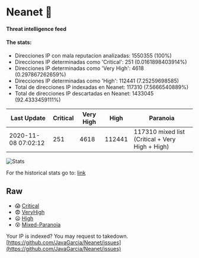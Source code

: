 # Neanet :hocho:
#### Threat intelligence feed
#### The stats:

- Direcciones IP con mala reputacion analizadas: 1550355 (100%)
- Direcciones IP determinadas como 'Critical':  251 (0.0161898403914%)
- Direcciones IP determinadas como 'Very High':  4618 (0.297867262659%)
- Direcciones IP determinadas como 'High':  112441 (7.25259698585)
- Total de direcciones IP indexadas en Neanet:  117310 (7.5666540889%)
- Total de direcciones IP descartadas en Neanet:  1433045 (92.4333459111%)

| Last Update | Critical | Very High | High | Paranoia |
| --- | --- | --- | --- | --- |
| 2020-11-08 07:02:12 | 251 | 4618 | 112441 | 117310 mixed list (Critical + Very High + High)|

![Stats](https://docs.google.com/spreadsheets/d/e/2PACX-1vSnaNMIXVabIpDJjufMlzH7poXnshF3mgd8Is1g9ytUEzVsP5my4Trn8f-xkoLLQ38xpL3HtmUexLo6/pubchart?oid=501124687&format=image)

For the historical stats go to: [link](/stats.csv)
## Raw
- :scream: [Critical](https://raw.githubusercontent.com/JavaGarcia/Neanet/master/blacklists/neanet_critical.txt)
- :fearful: [VeryHigh](https://raw.githubusercontent.com/JavaGarcia/Neanet/master/blacklists/neanet_veryHigh.txtt)
- :frowning: [High](https://raw.githubusercontent.com/JavaGarcia/Neanet/master/blacklists/neanet_high.txt)
- :dizzy_face: [Mixed-Paranoia](https://raw.githubusercontent.com/JavaGarcia/Neanet/master/blacklists/neanet_all.txt)


Your IP is indexed? You may request to takedown. [https://github.com/JavaGarcia/Neanet/issues](https://github.com/JavaGarcia/Neanet/issues)



































































































































































































































































































































































































































































































































































































































































































































































































































































































































































































































































































































































































































































































































































































































































































































































































































































































































































































































































































































































































































































